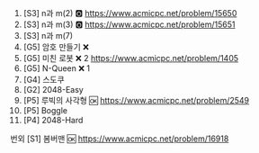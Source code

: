 

1. [S3] n과 m(2) 🅾️ https://www.acmicpc.net/problem/15650
2. [S3] n과 m(3) 🅾️ https://www.acmicpc.net/problem/15651
3. [S3] n과 m(7) 
4. [G5] 암호 만들기 ❌ 
5. [G5] 미친 로봇 ❌ 2 https://www.acmicpc.net/problem/1405
6. [G5] N-Queen ❌ 1
7. [G4] 스도쿠 
8. [G2] 2048-Easy 
9. [P5] 루빅의 사각형 🆗 https://www.acmicpc.net/problem/2549
10. [P5] Boggle 
11. [P4] 2048-Hard 



번외
[S1] 봄버맨 🆗 https://www.acmicpc.net/problem/16918
